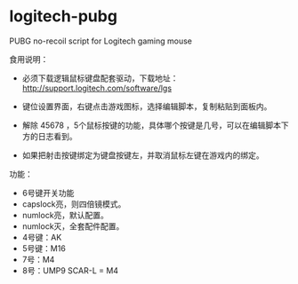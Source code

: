 # logitech-pubg
PUBG no-recoil script for Logitech gaming mouse 

食用说明：

- 必须下载逻辑鼠标键盘配套驱动，下载地址：http://support.logitech.com/software/lgs

- 键位设置界面，右键点击游戏图标，选择编辑脚本，复制粘贴到面板内。

- 解除 45678 ，5个鼠标按键的功能，具体哪个按键是几号，可以在编辑脚本下方的日志看到。

- 如果把射击按键绑定为键盘按键左，并取消鼠标左键在游戏内的绑定。

功能：

- 6号键开关功能
- capslock亮，则四倍镜模式。
- numlock亮，默认配置。
- numlock灭，全套配件配置。
- 4号键：AK
- 5号键：M16
- 7号：M4
- 8号：UMP9
SCAR-L = M4


